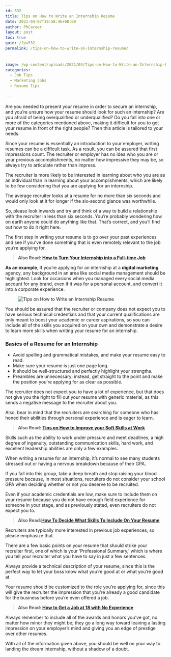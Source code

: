 ```yaml
---
id: 532
title: Tips on How to Write an Internship Resume
date: 2021-04-07T19:58:46+00:00
author: PhCareer
layout: post
toc: true
guid: /?p=532
permalink: /tips-on-how-to-write-an-internship-resume/


image: /wp-content/uploads/2021/04/Tips-on-How-to-Write-an-Internship-Resume.jpg
categories:
  - Job Tips
  - Marketing Jobs
  - Resume Tips
 
---
```

Are you needed to present your resume in order to secure an internship, and you&#8217;re unsure how your resume should look for such an internship? Are you afraid of being overqualified or underqualified? Do you fall into one or more of the categories mentioned above, making it difficult for you to get your resume in front of the right people? Then this article is tailored to your needs.

Since your resume is essentially an introduction to your employer, writing resumes can be a difficult task. As a result, you can be assured that first impressions count. The recruiter or employer has no idea who you are or your previous accomplishments, no matter how impressive they may be, so always try to articulate rather than impress.

The recruiter is more likely to be interested in learning about who you are as an individual than in learning about your accomplishments, which are likely to be few considering that you are applying for an internship.

The average recruiter looks at a resume for no more than six seconds and would only look at it for longer if the six-second glance was worthwhile.

So, please look inwards and try and think of a way to build a relationship with the recruiter in less than six seconds. You&#8217;re probably wondering how on earth anyone could do anything like that. That&#8217;s correct, and you&#8217;ll find out how to do it right here.

The first step in writing your resume is to go over your past experiences and see if you&#8217;ve done something that is even remotely relevant to the job you&#8217;re applying for.

<blockquote class="wp-block-quote">
  <p>
    <strong>Also Read: <a href="/how-to-turn-your-internship-into-a-full-time-job/">How to Turn Your Internship into a Full-time Job</a></strong>
  </p>
</blockquote>

**As an example**, If you&#8217;re applying for an internship at a **digital marketing** agency, any background in an area like social media management should be highlighted. Look for occasions when you managed every social media account for any brand, even if it was for a personal account, and convert it into a corporate experience.


<figure class="wp-block-image size-large">

<img loading="lazy" width="768" height="994" src="/wp-content/uploads/2021/04/Marketing-Intern-Resume.png" alt="Tips on How to Write an Internship Resume" class="wp-image-533" srcset="/wp-content/uploads/2021/04/Marketing-Intern-Resume.png 768w, /wp-content/uploads/2021/04/Marketing-Intern-Resume-232x300.png 232w" sizes="(max-width: 768px) 100vw, 768px" /> </figure> 

You should be assured that the recruiter or company does not expect you to have serious technical credentials and that your current qualifications are only meant to boost your academic or career aspirations, so you can include all of the skills you acquired on your own and demonstrate a desire to learn more skills when writing your resume for an internship.

### **Basics of a Resume for an Internship**

  * Avoid spelling and grammatical mistakes, and make your resume easy to read.
  * Make sure your resume is just one page long.
  * It should be well-structured and perfectly highlight your strengths.
  * Preambles are unnecessary; instead, get straight to the point and make the position you&#8217;re applying for as clear as possible.

The recruiter does not expect you to have a lot of experience, but that does not give you the right to fill out your resume with generic material, as this sends a negative message to the recruiter about you.

Also, bear in mind that the recruiters are searching for someone who has honed their abilities through personal experience and is eager to learn.

<blockquote class="wp-block-quote">
  <p>
    <strong>Also Read: <a href="/tips-on-how-to-improve-your-soft-skills-at-work/">Tips on How to Improve your Soft Skills at Work</a></strong>
  </p>
</blockquote>

Skills such as the ability to work under pressure and meet deadlines, a high degree of ingenuity, outstanding communication skills, hard work, and excellent leadership abilities are only a few examples.

When writing a resume for an internship, it&#8217;s normal to see many students stressed out or having a nervous breakdown because of their GPA.

If you fall into this group, take a deep breath and stop raising your blood pressure because, in most situations, recruiters do not consider your school GPA when deciding whether or not you deserve to be recruited.

Even if your academic credentials are low, make sure to include them on your resume because you do not have enough field experience for someone in your stage, and as previously stated, even recruiters do not expect you to.

<blockquote class="wp-block-quote">
  <p>
    <strong>Also Read:<a href="/how-to-decide-what-skills-to-include-on-your-resume/">How To Decide What Skills To Include On Your Resume</a></strong>
  </p>
</blockquote>

Recruiters are typically more interested in previous job experiences, so please emphasize that.

There are a few basic points on your resume that should strike your recruiter first, one of which is your &#8216;Professional Summary,&#8217; which is where you tell your recruiter what you have to say in just a few sentences.

Always provide a technical description of your resume, since this is the perfect way to let your boss know what you&#8217;re good at or what you&#8217;re good at.

Your resume should be customized to the role you&#8217;re applying for, since this will give the recruiter the impression that you&#8217;re already a good candidate for the business before you&#8217;re even offered a job.

<blockquote class="wp-block-quote">
  <p>
    <strong>Also Read: <a href="/how-to-get-a-job-at-18-with-no-experience/">How to Get a Job at 18 with No Experience</a></strong>
  </p>
</blockquote>

Always remember to include all of the awards and honors you&#8217;ve got, no matter how minor they might be; they go a long way toward leaving a lasting impression on your employer&#8217;s mind and giving you an edge of prestige over other resumes.

With all of the information given above, you should be well on your way to landing the dream internship, without a shadow of a doubt.
